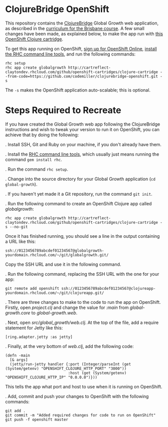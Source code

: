 # ClojureBridge OpenShift

This repository contains the [ClojureBridge](http://www.clojurebridge.org) Global Growth web application, as described in the [curriculum for the Brisbane course](https://github.com/ClojureBridgeBrisbane/curriculum). A few small changes have been made, as explained below, to make the app run with [this OpenShift Clojure cartridge](https://github.com/openshift-cartridges/clojure-cartridge).

To get this app running on OpenShift, [sign up for OpenShift Online](https://openshift.redhat.com/app/account/new), [install the RHC command line tools](https://www.openshift.com/developers/rhc-client-tools-install), and run the following commands:

    rhc setup
    rhc app create globalgrowth http://cartreflect-claytondev.rhcloud.com/github/openshift-cartridges/clojure-cartridge --from-code=https://github.com/codemiller/clojurebridge-openshift.git -s

The `-s` makes the OpenShift application auto-scalable; this is optional.

# Steps Required to Recreate

If you have created the Global Growth web app following the ClojureBridge instructions and wish to tweak your version to run it on OpenShift, you can achieve that by doing the following:

. Install SSH, Git and Ruby on your machine, if you don't already have them.

. Install the [RHC command line tools](https://www.openshift.com/developers/rhc-client-tools-install), which usually just means running the command `gem install rhc`.

. Run the command `rhc setup`.

. Change into the source directory for your Global Growth application (`cd global-growth`).

. If you haven't yet made it a Git repository, run the command `git init`.

. Run the following command to create an OpenShift Clojure app called _globalgrowth_:

    rhc app create globalgrowth http://cartreflect-claytondev.rhcloud.com/github/openshift-cartridges/clojure-cartridge -s --no-git

Once it has finished running, you should see a line in the output containing a URL like this:

    ssh://0123456789abcdef01234567@globalgrowth-yourdomain.rhcloud.com/~/git/globalgrowth.git/
    
Copy the SSH URL and use it in the following command.

. Run the following command, replacing the SSH URL with the one for your app:

    git remote add openshift ssh://0123456789abcdef01234567@clojureapp-yourdomain.rhcloud.com/~/git/clojureapp.git/
    
. There are three changes to make to the code to run the app on OpenShift. Firstly, open _project.clj_ and change the value for _:main_ from _global-growth.core_ to _global-growth.web_.

. Next, open *src/global_growth/web.clj*. At the top of the file, add a require statement for Jetty like this:

    [ring.adapter.jetty :as jetty]

. Finally, at the very bottom of _web.clj_, add the following code:

    (defn -main
      [& args]
      (jetty/run-jetty handler {:port (Integer/parseInt (get (System/getenv) "OPENSHIFT_CLOJURE_HTTP_PORT" "3000"))
                                :host (get (System/getenv) "OPENSHIFT_CLOJURE_HTTP_IP" "0.0.0.0")}))

This tells the app what port and host to use when it is running on OpenShift.

. Add, commit and push your changes to OpenShift with the following commands:

    git add .
    git commit -m "Added required changes for code to run on OpenShift"
    git push -f openshift master






